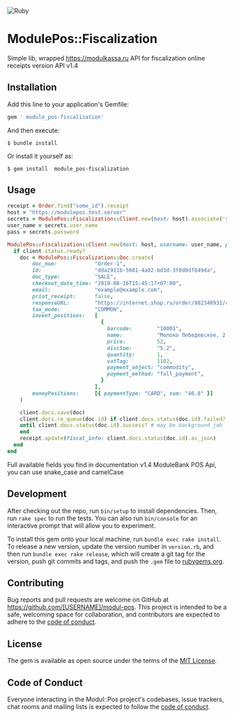 ![Ruby](https://github.com/AlexanderShvaykin/module_pos/workflows/Ruby/badge.svg)

# ModulePos::Fiscalization
Simple lib, wrapped https://modulkassa.ru API for fiscalization online receipts
version API v1.4

## Installation

Add this line to your application's Gemfile:

```ruby
gem ' module_pos-fiscalization'
```

And then execute:

    $ bundle install

Or install it yourself as:

    $ gem install  module_pos-fiscalization

## Usage

```ruby
receipt = Order.find("some_id").receipt
host = "https://modulepos.test.server"
secrets = ModulePos::Fiscalization::Client.new(host: host).associate('you_uid').create(login: "login", secret: "secret")
user_name = secrets.user_name
pass = secrets.password

ModulePos::Fiscalization::Client.new(host: host, username: user_name, pass: pass) do |client|
  if client.status.ready?
    doc = ModulePos::Fiscalization::Doc.create(
        doc_num:            "Order-1",
        id:                 "dda2911b-5681-4a02-bd3d-3f0d0df849da",
        doc_type:           "SALE",
        checkout_date_time: "2019-08-16T15:45:17+07:00",
        email:              "example@example.com",
        print_receipt:      false,
        responseURL:        "https://internet.shop.ru/order/982340931/checkout?completed=1",
        tax_mode:           "COMMON",
        invent_positions:   [
                              {
                                barcode:        "10001",
                                name:           "Молоко Лебедевское, 2,5%",
                                price:          52,
                                discSum:        "5.2",
                                quantity:       1,
                                vatTag:         1102,
                                payment_object: "commodity",
                                payment_method: "full_payment",
                              }
                            ],
        moneyPositions:     [{ paymentType: "CARD", sum: "46.8" }]
    )

    client.docs.save(doc)
    client.docs.re_queue(doc.id) if client.docs.status(doc.id).failed?
    until client.docs.status(doc.id).success? # may be background job
    end
    receipt.update(fiscal_info: client.docs.status(doc.id).as_json) 
  end
end

```

Full available fields you find in documentation v1.4 ModuleBank POS Api, you can use snake_case and camelCase

## Development

After checking out the repo, run `bin/setup` to install dependencies. Then, run `rake spec` to run the tests. You can also run `bin/console` for an interactive prompt that will allow you to experiment.

To install this gem onto your local machine, run `bundle exec rake install`. To release a new version, update the version number in `version.rb`, and then run `bundle exec rake release`, which will create a git tag for the version, push git commits and tags, and push the `.gem` file to [rubygems.org](https://rubygems.org).

## Contributing

Bug reports and pull requests are welcome on GitHub at https://github.com/[USERNAME]/modul-pos. This project is intended to be a safe, welcoming space for collaboration, and contributors are expected to adhere to the [code of conduct](https://github.com/[USERNAME]/modul-pos/blob/master/CODE_OF_CONDUCT.md).


## License

The gem is available as open source under the terms of the [MIT License](https://opensource.org/licenses/MIT).

## Code of Conduct

Everyone interacting in the Modul::Pos project's codebases, issue trackers, chat rooms and mailing lists is expected to follow the [code of conduct](https://github.com/[USERNAME]/modul-pos/blob/master/CODE_OF_CONDUCT.md).
